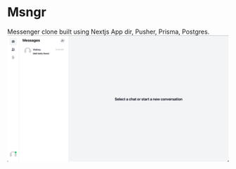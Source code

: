 # Msngr

Messenger clone built using Nextjs App dir, Pusher, Prisma, Postgres.
![/demo.png](./public/demo.png)
